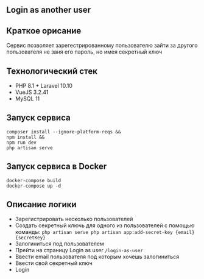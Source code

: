 ## Login as another user

## Краткое орисание

Сервис позволяет зарегестрированному пользователю зайти за другого пользователя 
не заня его пароль, но имея секретный ключ

## Технологический стек

- PHP 8.1 + Laravel 10.10
- VueJS 3.2.41
- MySQL 11


## Запуск сервиса
    composer install --ignore-platform-reqs &&
    npm install &&
    npm run dev
    php artisan serve

## Запуск сервиса в Docker
	docker-compose build
	docker-compose up -d

## Описание логики
- Зарегистрировать несколько пользователей
- Создать секретный ключь для одного из пользователей с помощью команды:
   `php artisan serve php artisan app:add-secret-key {email} {secretKey}`
- Залогиниться под пользователем
- Прейти на страницу Login as user `/login-as-user`
- Ввести email пользователя под которым хочешь залогиниться
- Ввести свой секретный ключ
- Login
